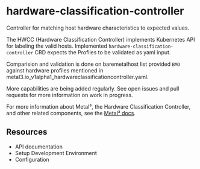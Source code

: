 # hardware-classification-controller
Controller for matching host hardware characteristics to expected values.

The HWCC (Hardware Classification Controller) implements Kubernetes API for labeling the valid hosts.
Implemented `hardware-classification-controller` CRD expects the Profiles to be validated as yaml input.

Comparision and validation is done on baremetalhost list provided `BMO` against hardware profiles mentioned in metal3.io_v1alpha1_hardwareclassificationcontroller.yaml.

More capabilities are being added regularly. See open issues and pull requests for more information on work in progress.

For more information about Metal³, the Hardware Classification Controller, and other related components, see the [Metal³ docs](https://github.com/metal3-io/metal3-docs).

## Resources

* API documentation
* Setup Development Environment
* Configuration